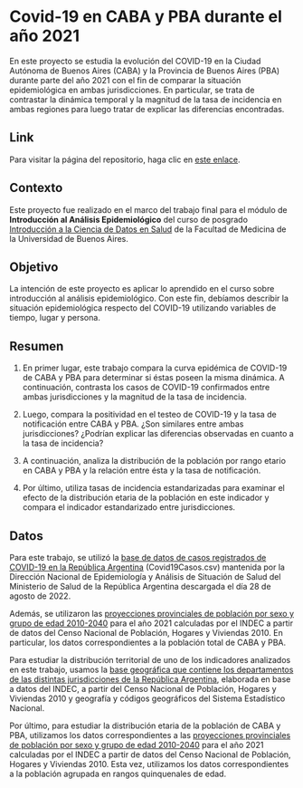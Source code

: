 # Covid-19 en CABA y PBA durante el año 2021

En este proyecto se estudia la evolución del COVID-19 en la Ciudad Autónoma de Buenos Aires (CABA) y la Provincia de Buenos Aires (PBA) durante parte del año 2021 con el fin de comparar la situación epidemiológica en ambas jurisdicciones. En particular, se trata de contrastar la dinámica temporal y la magnitud de la tasa de incidencia en ambas regiones para luego tratar de explicar las diferencias encontradas.

## Link

Para visitar la página del repositorio, haga clic en [este enlace]().

## Contexto

Este proyecto fue realizado en el marco del trabajo final para el módulo de **Introducción al Análisis Epidemiológico** del curso de posgrado [Introducción a la Ciencia de Datos en Salud](https://www.fmed.uba.ar/innovacion/hacemos) de la Facultad de Medicina de la Universidad de Buenos Aires.

## Objetivo

La intención de este proyecto es aplicar lo aprendido en el curso sobre introducción al análisis epidemiológico. Con este fin, debíamos describir la situación epidemiológica respecto del COVID-19 utilizando variables de tiempo, lugar y persona. 

## Resumen

1. En primer lugar, este trabajo compara la curva epidémica de COVID-19 de CABA y PBA para determinar si éstas poseen la misma dinámica. A continuación, contrasta los casos de COVID-19 confirmados entre ambas jurisdicciones y la magnitud de la tasa de incidencia.

2. Luego, compara la positividad en el testeo de COVID-19 y la tasa de notificación entre CABA y PBA. ¿Son similares entre ambas jurisdicciones? ¿Podrían explicar las diferencias observadas en cuanto a la tasa de incidencia?

3. A continuación, analiza la distribución de la población por rango etario en CABA y PBA y la relación entre ésta y la tasa de notificación.

4. Por último, utiliza tasas de incidencia estandarizadas para examinar el efecto de la distribución etaria de la población en este indicador y compara el indicador estandarizado entre jurisdicciones.

## Datos

Para este trabajo, se utilizó la [base de datos de casos registrados de COVID-19 en la República Argentina](https://www.datos.gob.ar/dataset/salud-covid-19-casos-registrados-republica-argentina) (Covid19Casos.csv) mantenida por la Dirección Nacional de Epidemiología y Análisis de Situación de Salud del Ministerio de Salud de la República Argentina descargada el día 28 de agosto de 2022.

Además, se utilizaron las [proyecciones provinciales de población por sexo y grupo de edad 2010-2040](https://www.indec.gob.ar/ftp/cuadros/publicaciones/proyecciones_prov_2010_2040.pdf) para el año 2021 calculadas por el INDEC a partir de datos del Censo Nacional de Población, Hogares y Viviendas 2010. En particular, los datos correspondientes a la población total de CABA y PBA.

Para estudiar la distribución territorial de uno de los indicadores analizados en este trabajo, usamos la [base geográfica que contiene los departamentos de las distintas jurisdicciones de la República Argentina](https://www.indec.gob.ar/indec/web/Institucional-Indec-Codgeo), elaborada en base a datos del INDEC, a partir del Censo Nacional de Población, Hogares y Viviendas 2010 y geografía y códigos geográficos del Sistema Estadístico Nacional.

Por último, para estudiar la distribución etaria de la población de CABA y PBA, utilizamos los datos correspondientes a las [proyecciones provinciales de población por sexo y grupo de edad 2010-2040](https://www.indec.gob.ar/ftp/cuadros/publicaciones/proyecciones_prov_2010_2040.pdf) para el año 2021 calculadas por el INDEC a partir de datos del Censo Nacional de Población, Hogares y Viviendas 2010. Esta vez, utilizamos los datos correspondientes a la población agrupada en rangos quinquenales de edad.
